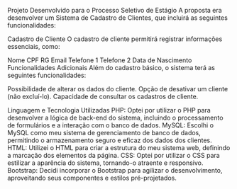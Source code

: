 Projeto Desenvolvido para o Processo Seletivo de Estágio
A proposta era desenvolver um Sistema de Cadastro de Clientes, que incluirá as seguintes funcionalidades:

Cadastro de Cliente
O cadastro de cliente permitirá registrar informações essenciais, como:

Nome
CPF
RG
Email
Telefone 1
Telefone 2
Data de Nascimento
Funcionalidades Adicionais
Além do cadastro básico, o sistema terá as seguintes funcionalidades:

Possibilidade de alterar os dados do cliente.
Opção de desativar um cliente (não excluí-lo).
Capacidade de consultar os cadastros de cliente.

Linguagem e Tecnologia Utilizadas
PHP: Optei por utilizar o PHP para desenvolver a lógica de back-end do sistema, incluindo o processamento de formulários e a interação com o banco de dados.
MySQL: Escolhi o MySQL como meu sistema de gerenciamento de banco de dados, permitindo o armazenamento seguro e eficaz dos dados dos clientes.
HTML: Utilizei o HTML para criar a estrutura do meu sistema web, definindo a marcação dos elementos da página.
CSS: Optei por utilizar o CSS para estilizar a aparência do sistema, tornando-o atraente e responsivo.
Bootstrap: Decidi incorporar o Bootstrap para agilizar o desenvolvimento, aproveitando seus componentes e estilos pré-projetados.